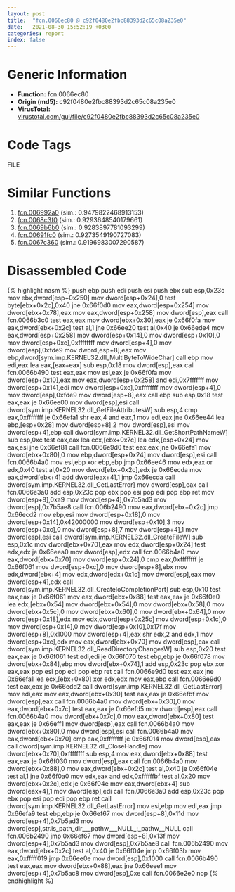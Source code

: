 ```yaml
---
layout: post
title:  "fcn.0066ec80 @ c92f0480e2fbc88393d2c65c08a235e0"
date:   2021-08-30 15:52:19 +0300
categories: report
index: false
---
```


# Generic Information
- **Function:** fcn.0066ec80
- **Origin (md5):** c92f0480e2fbc88393d2c65c08a235e0
- **VirusTotal:** [virustotal.com/gui/file/c92f0480e2fbc88393d2c65c08a235e0][virustotal_ref]

# Code Tags
<span class="tag" id="FILE">FILE</span>


# Similar Functions

1. [fcn.006992a0][similar_1_ref] (sim.: 0.9479822468913153)
2. [fcn.0068c3f0][similar_2_ref] (sim.: 0.9293648540179661)
3. [fcn.0069b6b0][similar_3_ref] (sim.: 0.9283897781093299)
4. [fcn.00691fc0][similar_4_ref] (sim.: 0.9273549190727083)
5. [fcn.0067c360][similar_5_ref] (sim.: 0.9196983007290587)


# Disassembled Code

{% highlight nasm %}
push ebp
push edi
push esi
push ebx
sub esp,0x23c
mov ebx,dword[esp+0x250]
mov dword[esp+0x24],0
test byte[ebx+0x2c],0x40
jne 0x66f0d0
mov eax,dword[esp+0x254]
mov dword[ebx+0x78],eax
mov eax,dword[esp+0x258]
mov dword[esp],eax
call fcn.0066b3c0
test eax,eax
mov dword[ebx+0x30],eax
je 0x66f0fa
mov eax,dword[ebx+0x2c]
test al,1
jne 0x66ee20
test al,0x40
je 0x66ede4
mov eax,dword[esp+0x258]
mov dword[esp+0x14],0
mov dword[esp+0x10],0
mov dword[esp+0xc],0xffffffff
mov dword[esp+4],0
mov dword[esp],0xfde9
mov dword[esp+8],eax
mov ebp,dword[sym.imp.KERNEL32.dll_MultiByteToWideChar]
call ebp
mov edi,eax
lea eax,[eax+eax]
sub esp,0x18
mov dword[esp],eax
call fcn.0066b490
test eax,eax
mov esi,eax
je 0x66f0fa
mov dword[esp+0x10],eax
mov eax,dword[esp+0x258]
and edi,0x7fffffff
mov dword[esp+0x14],edi
mov dword[esp+0xc],0xffffffff
mov dword[esp+4],0
mov dword[esp],0xfde9
mov dword[esp+8],eax
call ebp
sub esp,0x18
test eax,eax
je 0x66ee00
mov dword[esp],esi
call dword[sym.imp.KERNEL32.dll_GetFileAttributesW]
sub esp,4
cmp eax,0xffffffff
je 0x66efa1
shr eax,4
and eax,1
mov edi,eax
jne 0x66ee44
lea ebp,[esp+0x28]
mov dword[esp+8],2
mov dword[esp],esi
mov dword[esp+4],ebp
call dword[sym.imp.KERNEL32.dll_GetShortPathNameW]
sub esp,0xc
test eax,eax
lea ecx,[ebx+0x7c]
lea edx,[esp+0x24]
mov eax,esi
jne 0x66ef81
call fcn.0066e9d0
test eax,eax
jne 0x66efa1
mov dword[ebx+0x80],0
mov ebp,dword[esp+0x24]
mov dword[esp],esi
call fcn.0066b4a0
mov esi,ebp
xor ebp,ebp
jmp 0x66ee46
mov edx,eax
or edx,0x40
test al,0x20
mov dword[ebx+0x2c],edx
je 0x66ecda
mov eax,dword[ebx+4]
add dword[eax+4],1
jmp 0x66ecda
call dword[sym.imp.KERNEL32.dll_GetLastError]
mov dword[esp],eax
call fcn.0066e3a0
add esp,0x23c
pop ebx
pop esi
pop edi
pop ebp
ret
mov dword[esp+8],0xa9
mov dword[esp+4],0x7b5ad3
mov dword[esp],0x7b5ae8
call fcn.006b2490
mov eax,dword[ebx+0x2c]
jmp 0x66ecd2
mov ebp,esi
mov dword[esp+0x18],0
mov dword[esp+0x14],0x42000000
mov dword[esp+0x10],3
mov dword[esp+0xc],0
mov dword[esp+8],7
mov dword[esp+4],1
mov dword[esp],esi
call dword[sym.imp.KERNEL32.dll_CreateFileW]
sub esp,0x1c
mov dword[ebx+0x70],eax
mov edx,dword[esp+0x24]
test edx,edx
je 0x66eea0
mov dword[esp],edx
call fcn.0066b4a0
mov eax,dword[ebx+0x70]
mov dword[esp+0x24],0
cmp eax,0xffffffff
je 0x66f061
mov dword[esp+0xc],0
mov dword[esp+8],ebx
mov edx,dword[ebx+4]
mov edx,dword[edx+0x1c]
mov dword[esp],eax
mov dword[esp+4],edx
call dword[sym.imp.KERNEL32.dll_CreateIoCompletionPort]
sub esp,0x10
test eax,eax
je 0x66f061
mov eax,dword[ebx+0x88]
test eax,eax
je 0x66f0e0
lea edx,[ebx+0x54]
mov dword[ebx+0x54],0
mov dword[ebx+0x58],0
mov dword[ebx+0x5c],0
mov dword[ebx+0x60],0
mov dword[ebx+0x64],0
mov dword[esp+0x18],edx
mov edx,dword[esp+0x25c]
mov dword[esp+0x1c],0
mov dword[esp+0x14],0
mov dword[esp+0x10],0x17f
mov dword[esp+8],0x1000
mov dword[esp+4],eax
shr edx,2
and edx,1
mov dword[esp+0xc],edx
mov eax,dword[ebx+0x70]
mov dword[esp],eax
call dword[sym.imp.KERNEL32.dll_ReadDirectoryChangesW]
sub esp,0x20
test eax,eax
je 0x66f061
test edi,edi
je 0x66f070
test ebp,ebp
je 0x66f078
mov dword[ebx+0x84],ebp
mov dword[ebx+0x74],1
add esp,0x23c
pop ebx
xor eax,eax
pop esi
pop edi
pop ebp
ret
call fcn.0066e9d0
test eax,eax
jne 0x66efa1
lea ecx,[ebx+0x80]
xor edx,edx
mov eax,ebp
call fcn.0066e9d0
test eax,eax
je 0x66edd2
call dword[sym.imp.KERNEL32.dll_GetLastError]
mov edi,eax
mov eax,dword[ebx+0x30]
test eax,eax
je 0x66efbf
mov dword[esp],eax
call fcn.0066b4a0
mov dword[ebx+0x30],0
mov eax,dword[ebx+0x7c]
test eax,eax
je 0x66efd5
mov dword[esp],eax
call fcn.0066b4a0
mov dword[ebx+0x7c],0
mov eax,dword[ebx+0x80]
test eax,eax
je 0x66eff1
mov dword[esp],eax
call fcn.0066b4a0
mov dword[ebx+0x80],0
mov dword[esp],esi
call fcn.0066b4a0
mov eax,dword[ebx+0x70]
cmp eax,0xffffffff
je 0x66f014
mov dword[esp],eax
call dword[sym.imp.KERNEL32.dll_CloseHandle]
mov dword[ebx+0x70],0xffffffff
sub esp,4
mov eax,dword[ebx+0x88]
test eax,eax
je 0x66f030
mov dword[esp],eax
call fcn.0066b4a0
mov dword[ebx+0x88],0
mov eax,dword[ebx+0x2c]
test al,0x40
je 0x66f04e
test al,1
jne 0x66f0a0
mov edx,eax
and edx,0xffffffbf
test al,0x20
mov dword[ebx+0x2c],edx
je 0x66f04e
mov eax,dword[ebx+4]
sub dword[eax+4],1
mov dword[esp],edi
call fcn.0066e3a0
add esp,0x23c
pop ebx
pop esi
pop edi
pop ebp
ret
call dword[sym.imp.KERNEL32.dll_GetLastError]
mov esi,ebp
mov edi,eax
jmp 0x66efa9
test ebp,ebp
je 0x66ef67
mov dword[esp+8],0x11d
mov dword[esp+4],0x7b5ad3
mov dword[esp],str.is_path_dir___pathw___NULL_:_pathw__NULL
call fcn.006b2490
jmp 0x66ef67
mov dword[esp+8],0x13f
mov dword[esp+4],0x7b5ad3
mov dword[esp],0x7b5ae8
call fcn.006b2490
mov eax,dword[ebx+0x2c]
test al,0x40
je 0x66f04e
jmp 0x66f03b
mov eax,0xfffff019
jmp 0x66ee0e
mov dword[esp],0x1000
call fcn.0066b490
test eax,eax
mov dword[ebx+0x88],eax
jne 0x66eee1
mov dword[esp+4],0x7b5ac8
mov dword[esp],0xe
call fcn.0066e2e0
nop
{% endhighlight %}


[similar_1_ref]: /report/fcn.006992a0@c92f0480e2fbc88393d2c65c08a235e0
[similar_2_ref]: /report/fcn.0068c3f0@c92f0480e2fbc88393d2c65c08a235e0
[similar_3_ref]: /report/fcn.0069b6b0@c92f0480e2fbc88393d2c65c08a235e0
[similar_4_ref]: /report/fcn.00691fc0@c92f0480e2fbc88393d2c65c08a235e0
[similar_5_ref]: /report/fcn.0067c360@c92f0480e2fbc88393d2c65c08a235e0
[virustotal_ref]: https://www.virustotal.com/gui/file/c92f0480e2fbc88393d2c65c08a235e0